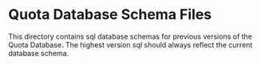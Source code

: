 # Quota Database Schema Files

This directory contains sql database schemas for previous versions of the Quota
Database. The highest version sql should always reflect the current database
schema.
